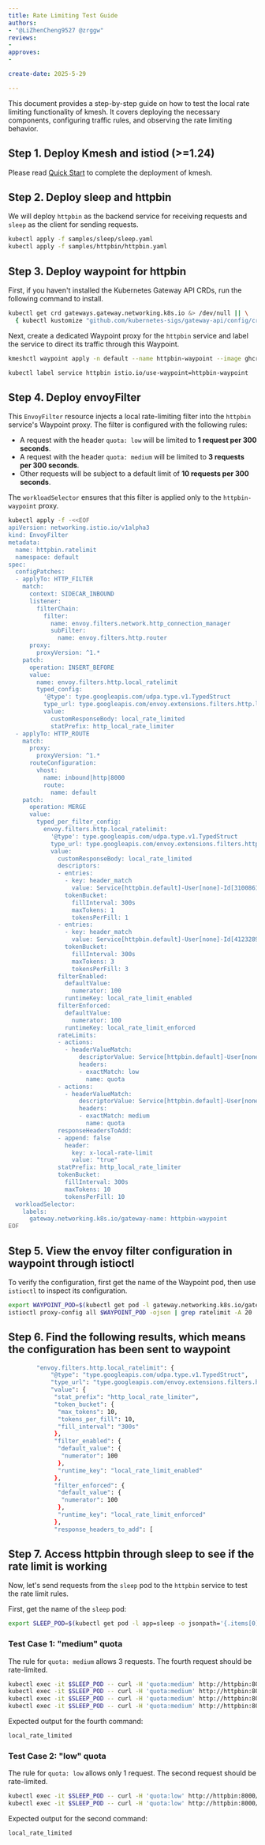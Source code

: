 ```yaml
--- 
title: Rate Limiting Test Guide
authors:
- "@LiZhenCheng9527 @zrggw"
reviews:
-
approves:
-

create-date: 2025-5-29

---
```


This document provides a step-by-step guide on how to test the local rate limiting functionality of kmesh. It covers deploying the necessary components, configuring traffic rules, and observing the rate limiting behavior.

## Step 1. Deploy Kmesh and istiod (>=1.24)

Please read [Quick Start](https://kmesh.net/docs/setup/quick-start) to complete the deployment of kmesh.

## Step 2. Deploy sleep and httpbin

We will deploy `httpbin` as the backend service for receiving requests and `sleep` as the client for sending requests.

``` sh
kubectl apply -f samples/sleep/sleep.yaml
kubectl apply -f samples/httpbin/httpbin.yaml
```

## Step 3. Deploy waypoint for httpbin

First, if you haven't installed the Kubernetes Gateway API CRDs, run the following command to install.

``` sh
kubectl get crd gateways.gateway.networking.k8s.io &> /dev/null || \
  { kubectl kustomize "github.com/kubernetes-sigs/gateway-api/config/crd/experimental?ref=444631bfe06f3bcca5d0eadf1857eac1d369421d" | kubectl apply -f -; }
```

Next, create a dedicated Waypoint proxy for the `httpbin` service and label the service to direct its traffic through this Waypoint.

```sh
kmeshctl waypoint apply -n default --name httpbin-waypoint --image ghcr.io/kmesh-net/waypoint:latest

kubectl label service httpbin istio.io/use-waypoint=httpbin-waypoint
```

## Step 4. Deploy envoyFilter

This `EnvoyFilter` resource injects a local rate-limiting filter into the `httpbin` service's Waypoint proxy. The filter is configured with the following rules:

- A request with the header `quota: low` will be limited to **1 request per 300 seconds**.
- A request with the header `quota: medium` will be limited to **3 requests per 300 seconds**.
- Other requests will be subject to a default limit of **10 requests per 300 seconds**.

The `workloadSelector` ensures that this filter is applied only to the `httpbin-waypoint` proxy.

```sh
kubectl apply -f -<<EOF
apiVersion: networking.istio.io/v1alpha3
kind: EnvoyFilter
metadata:
  name: httpbin.ratelimit
  namespace: default
spec:
  configPatches:
  - applyTo: HTTP_FILTER
    match:
      context: SIDECAR_INBOUND
      listener:
        filterChain:
          filter:
            name: envoy.filters.network.http_connection_manager
            subFilter:
              name: envoy.filters.http.router
      proxy:
        proxyVersion: ^1.*
    patch:
      operation: INSERT_BEFORE
      value:
        name: envoy.filters.http.local_ratelimit
        typed_config:
          '@type': type.googleapis.com/udpa.type.v1.TypedStruct
          type_url: type.googleapis.com/envoy.extensions.filters.http.local_ratelimit.v3.LocalRateLimit
          value:
            customResponseBody: local_rate_limited
            statPrefix: http_local_rate_limiter
  - applyTo: HTTP_ROUTE
    match:
      proxy:
        proxyVersion: ^1.*
      routeConfiguration:
        vhost:
          name: inbound|http|8000
          route:
            name: default
    patch:
      operation: MERGE
      value:
        typed_per_filter_config:
          envoy.filters.http.local_ratelimit:
            '@type': type.googleapis.com/udpa.type.v1.TypedStruct
            type_url: type.googleapis.com/envoy.extensions.filters.http.local_ratelimit.v3.LocalRateLimit
            value:
              customResponseBody: local_rate_limited
              descriptors:
              - entries:
                - key: header_match
                  value: Service[httpbin.default]-User[none]-Id[3100861967]
                tokenBucket:
                  fillInterval: 300s
                  maxTokens: 1
                  tokensPerFill: 1
              - entries:
                - key: header_match
                  value: Service[httpbin.default]-User[none]-Id[4123289408]
                tokenBucket:
                  fillInterval: 300s
                  maxTokens: 3
                  tokensPerFill: 3
              filterEnabled:
                defaultValue:
                  numerator: 100
                runtimeKey: local_rate_limit_enabled
              filterEnforced:
                defaultValue:
                  numerator: 100
                runtimeKey: local_rate_limit_enforced
              rateLimits:
              - actions:
                - headerValueMatch:
                    descriptorValue: Service[httpbin.default]-User[none]-Id[3100861967]
                    headers:
                    - exactMatch: low
                      name: quota
              - actions:
                - headerValueMatch:
                    descriptorValue: Service[httpbin.default]-User[none]-Id[4123289408]
                    headers:
                    - exactMatch: medium
                      name: quota
              responseHeadersToAdd:
              - append: false
                header:
                  key: x-local-rate-limit
                  value: "true"
              statPrefix: http_local_rate_limiter
              tokenBucket:
                fillInterval: 300s
                maxTokens: 10
                tokensPerFill: 10
  workloadSelector:
    labels:
      gateway.networking.k8s.io/gateway-name: httpbin-waypoint
EOF
```

## Step 5. View the envoy filter configuration in waypoint through istioctl

To verify the configuration, first get the name of the Waypoint pod, then use `istioctl` to inspect its configuration.

```sh
export WAYPOINT_POD=$(kubectl get pod -l gateway.networking.k8s.io/gateway-name=httpbin-waypoint -o jsonpath='{.items[0].metadata.name}')
istioctl proxy-config all $WAYPOINT_POD -ojson | grep ratelimit -A 20
```

## Step 6. Find the following results, which means the configuration has been sent to waypoint

```sh
        "envoy.filters.http.local_ratelimit": {
            "@type": "type.googleapis.com/udpa.type.v1.TypedStruct",
            "type_url": "type.googleapis.com/envoy.extensions.filters.http.local_ratelimit.v3.LocalRateLimit",
            "value": {
             "stat_prefix": "http_local_rate_limiter",
             "token_bucket": {
              "max_tokens": 10,
              "tokens_per_fill": 10,
              "fill_interval": "300s"
             },
             "filter_enabled": {
              "default_value": {
               "numerator": 100
              },
              "runtime_key": "local_rate_limit_enabled"
             },
             "filter_enforced": {
              "default_value": {
               "numerator": 100
              },
              "runtime_key": "local_rate_limit_enforced"
             },
             "response_headers_to_add": [
```

## Step 7. Access httpbin through sleep to see if the rate limit is working

Now, let's send requests from the `sleep` pod to the `httpbin` service to test the rate limit rules.

First, get the name of the `sleep` pod:

```sh
export SLEEP_POD=$(kubectl get pod -l app=sleep -o jsonpath='{.items[0].metadata.name}')
```

### Test Case 1: "medium" quota

The rule for `quota: medium` allows 3 requests. The fourth request should be rate-limited.

```sh
kubectl exec -it $SLEEP_POD -- curl -H 'quota:medium' http://httpbin:8000/headers
kubectl exec -it $SLEEP_POD -- curl -H 'quota:medium' http://httpbin:8000/headers
kubectl exec -it $SLEEP_POD -- curl -H 'quota:medium' http://httpbin:8000/headers
kubectl exec -it $SLEEP_POD -- curl -H 'quota:medium' http://httpbin:8000/headers
```

Expected output for the fourth command:

``` sh
local_rate_limited
```

### Test Case 2: "low" quota

The rule for `quota: low` allows only 1 request. The second request should be rate-limited.

```sh
kubectl exec -it $SLEEP_POD -- curl -H 'quota:low' http://httpbin:8000/headers
kubectl exec -it $SLEEP_POD -- curl -H 'quota:low' http://httpbin:8000/headers
```

Expected output for the second command:

``` sh
local_rate_limited
```
